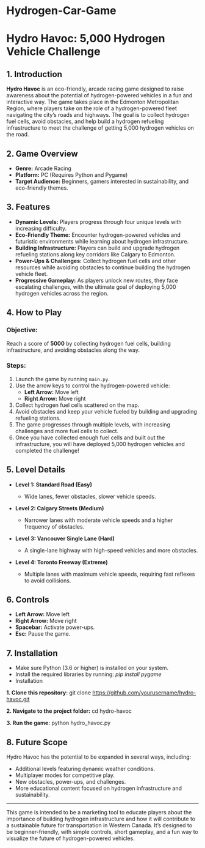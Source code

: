 # Hydrogen-Car-Game

# Hydro Havoc: 5,000 Hydrogen Vehicle Challenge 

## 1. Introduction

**Hydro Havoc** is an eco-friendly, arcade racing game designed to raise awareness about the potential of hydrogen-powered vehicles in a fun and interactive way. The game takes place in the Edmonton Metropolitan Region, where players take on the role of a hydrogen-powered fleet navigating the city’s roads and highways. The goal is to collect hydrogen fuel cells, avoid obstacles, and help build a hydrogen refueling infrastructure to meet the challenge of getting 5,000 hydrogen vehicles on the road.

## 2. Game Overview

- **Genre:** Arcade Racing
- **Platform:** PC (Requires Python and Pygame)
- **Target Audience:** Beginners, gamers interested in sustainability, and eco-friendly themes.

## 3. Features

- **Dynamic Levels:** Players progress through four unique levels with increasing difficulty.
- **Eco-Friendly Theme:** Encounter hydrogen-powered vehicles and futuristic environments while learning about hydrogen infrastructure.
- **Building Infrastructure:** Players can build and upgrade hydrogen refueling stations along key corridors like Calgary to Edmonton.
- **Power-Ups & Challenges:** Collect hydrogen fuel cells and other resources while avoiding obstacles to continue building the hydrogen vehicle fleet.
- **Progressive Gameplay:** As players unlock new routes, they face escalating challenges, with the ultimate goal of deploying 5,000 hydrogen vehicles across the region.

## 4. How to Play

### Objective:
Reach a score of **5000** by collecting hydrogen fuel cells, building infrastructure, and avoiding obstacles along the way.

### Steps:
1. Launch the game by running `main.py`.
2. Use the arrow keys to control the hydrogen-powered vehicle:
   - **Left Arrow:** Move left
   - **Right Arrow:** Move right
3. Collect hydrogen fuel cells scattered on the map.
4. Avoid obstacles and keep your vehicle fueled by building and upgrading refueling stations.
5. The game progresses through multiple levels, with increasing challenges and more fuel cells to collect.
6. Once you have collected enough fuel cells and built out the infrastructure, you will have deployed 5,000 hydrogen vehicles and completed the challenge!

## 5. Level Details

- **Level 1: Standard Road (Easy)**
  - Wide lanes, fewer obstacles, slower vehicle speeds.
  
- **Level 2: Calgary Streets (Medium)**
  - Narrower lanes with moderate vehicle speeds and a higher frequency of obstacles.
  
- **Level 3: Vancouver Single Lane (Hard)**
  - A single-lane highway with high-speed vehicles and more obstacles.
  
- **Level 4: Toronto Freeway (Extreme)**
  - Multiple lanes with maximum vehicle speeds, requiring fast reflexes to avoid collisions.

## 6. Controls

- **Left Arrow:** Move left
- **Right Arrow:** Move right
- **Spacebar:** Activate power-ups.
- **Esc:** Pause the game.

## 7. Installation
- Make sure Python (3.6 or higher) is installed on your system.
- Install the required libraries by running:  *pip install pygame*
- Installation

**1. Clone this repository:**
git clone https://github.com/yourusername/hydro-havoc.git

**2. Navigate to the project folder:**
cd hydro-havoc

**3. Run the game:**
python hydro_havoc.py

## 8. Future Scope

Hydro Havoc has the potential to be expanded in several ways, including:
- Additional levels featuring dynamic weather conditions.
- Multiplayer modes for competitive play.
- New obstacles, power-ups, and challenges.
- More educational content focused on hydrogen infrastructure and sustainability.

---

This game is intended to be a marketing tool to educate players about the importance of building hydrogen infrastructure and how it will contribute to a sustainable future for transportation in Western Canada. It’s designed to be beginner-friendly, with simple controls, short gameplay, and a fun way to visualize the future of hydrogen-powered vehicles.
